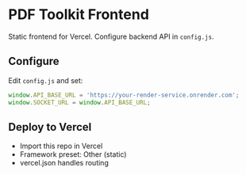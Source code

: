 # PDF Toolkit Frontend

Static frontend for Vercel. Configure backend API in `config.js`.

## Configure
Edit `config.js` and set:
```js
window.API_BASE_URL = 'https://your-render-service.onrender.com';
window.SOCKET_URL = window.API_BASE_URL;
```

## Deploy to Vercel
- Import this repo in Vercel
- Framework preset: Other (static)
- vercel.json handles routing
